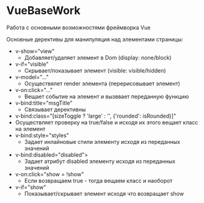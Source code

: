 # VueBaseWork
Работа с основными возможностями фреймворка Vue

Основные дерективы для манипуляция над элементами страницы:

 - v-show="view"
   - Добавляет/удаляет элемент в Dom (display: none/block)
 - v-if="visible"
   - Скрывает/показывает элемент (visible: visible/hidden)
 - v-model="..." 
   - Осуществялет render элемента (перерисовывает элемент)
 - v-on:click="..."
   - Вещает событие на элемент и вызввает переданную функцию
 - v-bind:title="msgTitle"
   - Связывает дерективны
 -  v-bind:class="[sizeToggle ? 'large' : '', {'rounded': isRounded}]"
   - Осуществляет проверку на true/false и исходя их этого вещает класс на элемент 
 - v-bind:style="styles"
   - Задает инлайновые стили элементу исходя из переданных значений
 - v-bind:disabled="disabled">
   - Задает атрибут disabled элементу исходя из переданных значений
 - v-on:click="show = !show"
   - Если возвращаем true - тогда вещаем класс и наоборот
 - v-if="show"
   - Показывает/скрывает элемент исходя что возвращает show
